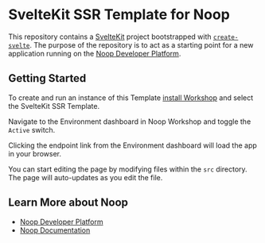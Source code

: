 # SvelteKit SSR Template for Noop

This repository contains a [SvelteKit](https://kit.svelte.dev/) project bootstrapped with [`create-svelte`](https://github.com/sveltejs/kit/tree/main/packages/create-svelte). The purpose of the repository is to act as a starting point for a new application running on the [Noop Developer Platform](https://noop.dev/).

## Getting Started

To create and run an instance of this Template [install Workshop](https://noop.dev/docs/installation/) and select the SvelteKit SSR Template.

Navigate to the Environment dashboard in Noop Workshop and toggle the `Active` switch.

Clicking the endpoint link from the Environment dashboard will load the app in your browser.

You can start editing the page by modifying files within the `src` directory. The page will auto-updates as you edit the file.

## Learn More about Noop

- [Noop Developer Platform](https://noop.dev/)
- [Noop Documentation](https://noop.dev/docs/)







